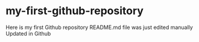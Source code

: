 # my-first-github-repository
Here is my first Github repository
README.md file was just edited manually
Updated in Github
